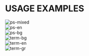 # **USAGE EXAMPLES**


<div>
<img src="powershell-go-gramoten.gif"
 alt="ps-mixed"
 />
</div>  

<div>
<img src="/powershell-grammatical.gif"
 alt="ps-en"
 />
</div>  

<div>
<img src="/powershell-gramoten.gif"
 alt="ps-bg"
 />
</div>  

<div>
<img src="/term-bg-wrong.gif"
 alt="term-bg"
 />
</div>  

<div>
<img src="/term-en-wrong.gif"
 alt="term-en"
 />
</div>  

<div>
<img src="/terminus-grammatical.gif"
 alt="term-gr"
 />
</div>  

